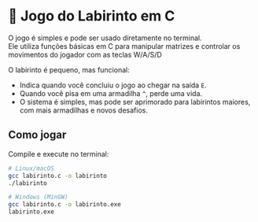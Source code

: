 # 🧩 Jogo do Labirinto em C

O jogo é simples e pode ser usado diretamente no terminal.  
Ele utiliza funções básicas em C para manipular matrizes e controlar os movimentos do jogador com as teclas W/A/S/D 

O labirinto é pequeno, mas funcional:  
- Indica quando você concluiu o jogo ao chegar na saída `E`.  
- Quando você pisa em uma armadilha `^`, perde uma vida.  
- O sistema é simples, mas pode ser aprimorado para labirintos maiores, com mais armadilhas e novos desafios.  

## Como jogar
Compile e execute no terminal:
```bash
# Linux/macOS
gcc labirinto.c -o labirinto
./labirinto

# Windows (MinGW)
gcc labirinto.c -o labirinto.exe
labirinto.exe
